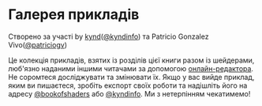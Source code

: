 # Галерея прикладів

<p class="gallery_author">Створено за участі by <a href="https://www.kynd.info">kynd</a>(<a href="https://twitter.com/kyndinfo">@kyndinfo</a>) та Patricio Gonzalez Vivo(<a href="https://twitter.com/patriciogv">@patriciogv</a>)</p>

Це колекція прикладів, взятих із розділів цієї книги разом із  шейдерами, люб'язно наданими іншими читачами за допомогою [онлайн-редактора](http://editor.thebookofshaders.com/). Не соромтеся досліджувати та змінювати їх. Якщо у вас вийде приклад, яким ви пишаєтеся, зробіть експорт своїх роботи та  надішліть його на адресу [@bookofshaders](https://twitter.com/bookofshaders) або [@kyndinfo](https://twitter.com/kyndinfo). Ми з нетерпінням чекатимемо!
